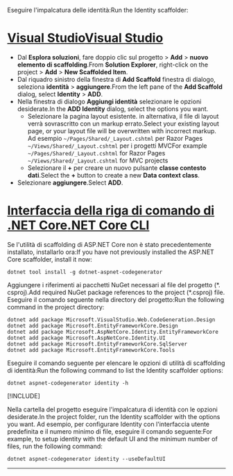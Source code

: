 <span data-ttu-id="fcf91-101">Eseguire l'impalcatura delle identità:</span><span class="sxs-lookup"><span data-stu-id="fcf91-101">Run the Identity scaffolder:</span></span>

# <a name="visual-studiotabvisual-studio"></a>[<span data-ttu-id="fcf91-102">Visual Studio</span><span class="sxs-lookup"><span data-stu-id="fcf91-102">Visual Studio</span></span>](#tab/visual-studio)

* <span data-ttu-id="fcf91-103">Dal **Esplora soluzioni**, fare doppio clic sul progetto > **Add** > **nuovo elemento di scaffolding**.</span><span class="sxs-lookup"><span data-stu-id="fcf91-103">From **Solution Explorer**, right-click on the project > **Add** > **New Scaffolded Item**.</span></span>
* <span data-ttu-id="fcf91-104">Dal riquadro sinistro della finestra di **Add Scaffold** finestra di dialogo, seleziona **identità** > **aggiungere**.</span><span class="sxs-lookup"><span data-stu-id="fcf91-104">From the left pane of the **Add Scaffold** dialog, select **Identity** > **ADD**.</span></span>
* <span data-ttu-id="fcf91-105">Nella finestra di dialogo **Aggiungi identità** selezionare le opzioni desiderate.</span><span class="sxs-lookup"><span data-stu-id="fcf91-105">In the **ADD Identity** dialog, select the options you want.</span></span>
  * <span data-ttu-id="fcf91-106">Selezionare la pagina layout esistente. in alternativa, il file di layout verrà sovrascritto con un markup errato.</span><span class="sxs-lookup"><span data-stu-id="fcf91-106">Select your existing layout page, or your layout file will be overwritten with incorrect markup.</span></span> <span data-ttu-id="fcf91-107">Ad esempio `~/Pages/Shared/_Layout.cshtml` per Razor Pages `~/Views/Shared/_Layout.cshtml` per i progetti MVC</span><span class="sxs-lookup"><span data-stu-id="fcf91-107">For example `~/Pages/Shared/_Layout.cshtml` for Razor Pages `~/Views/Shared/_Layout.cshtml` for MVC projects</span></span>
  * <span data-ttu-id="fcf91-108">Selezionare il **+** per creare un nuovo pulsante **classe contesto dati**.</span><span class="sxs-lookup"><span data-stu-id="fcf91-108">Select the **+** button to create a new **Data context class**.</span></span>
* <span data-ttu-id="fcf91-109">Selezionare **aggiungere**.</span><span class="sxs-lookup"><span data-stu-id="fcf91-109">Select **ADD**.</span></span>

# <a name="net-core-clitabnetcore-cli"></a>[<span data-ttu-id="fcf91-110">Interfaccia della riga di comando di .NET Core</span><span class="sxs-lookup"><span data-stu-id="fcf91-110">.NET Core CLI</span></span>](#tab/netcore-cli)

<span data-ttu-id="fcf91-111">Se l'utilità di scaffolding di ASP.NET Core non è stato precedentemente installato, installarlo ora:</span><span class="sxs-lookup"><span data-stu-id="fcf91-111">If you have not previously installed the ASP.NET Core scaffolder, install it now:</span></span>

```dotnetcli
dotnet tool install -g dotnet-aspnet-codegenerator
```

<span data-ttu-id="fcf91-112">Aggiungere i riferimenti ai pacchetti NuGet necessari al file del progetto (\*. csproj).</span><span class="sxs-lookup"><span data-stu-id="fcf91-112">Add required NuGet package references to the project (\*.csproj) file.</span></span> <span data-ttu-id="fcf91-113">Eseguire il comando seguente nella directory del progetto:</span><span class="sxs-lookup"><span data-stu-id="fcf91-113">Run the following command in the project directory:</span></span>

```dotnetcli
dotnet add package Microsoft.VisualStudio.Web.CodeGeneration.Design
dotnet add package Microsoft.EntityFrameworkCore.Design
dotnet add package Microsoft.AspNetCore.Identity.EntityFrameworkCore
dotnet add package Microsoft.AspNetCore.Identity.UI
dotnet add package Microsoft.EntityFrameworkCore.SqlServer
dotnet add package Microsoft.EntityFrameworkCore.Tools
```

<span data-ttu-id="fcf91-114">Eseguire il comando seguente per elencare le opzioni di utilità di scaffolding di identità:</span><span class="sxs-lookup"><span data-stu-id="fcf91-114">Run the following command to list the Identity scaffolder options:</span></span>

```dotnetcli
dotnet aspnet-codegenerator identity -h
```

[!INCLUDE[](~/includes/scaffoldTFM.md)]

<span data-ttu-id="fcf91-115">Nella cartella del progetto eseguire l'impalcatura di identità con le opzioni desiderate.</span><span class="sxs-lookup"><span data-stu-id="fcf91-115">In the project folder, run the Identity scaffolder with the options you want.</span></span> <span data-ttu-id="fcf91-116">Ad esempio, per configurare Identity con l'interfaccia utente predefinita e il numero minimo di file, eseguire il comando seguente:</span><span class="sxs-lookup"><span data-stu-id="fcf91-116">For example, to setup identity with the default UI and the minimum number of files, run the following command:</span></span>

```dotnetcli
dotnet aspnet-codegenerator identity --useDefaultUI
```

---
